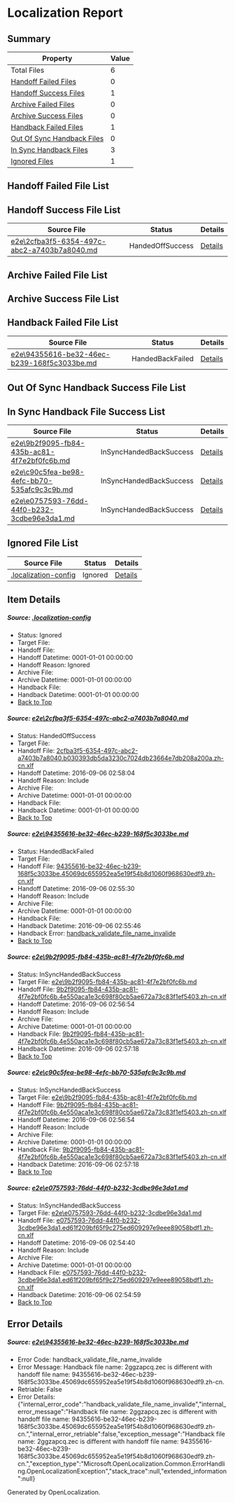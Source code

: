 # <a name='report-top'></a> Localization Report

## Summary
 Property | Value 
 -------- | ----- 
 Total Files | 6
[ Handoff Failed Files ](#handoff-failed-list)| 0
[ Handoff Success Files ](#handoff-success-list)| 1
[ Archive Failed Files ](#archive-failed-list)| 0
[ Archive Success Files ](#archive-success-list)| 0
[ Handback Failed Files ](#handback-failed-list)| 1
[ Out Of Sync Handback Files ](#outofsync-handback-success-list)| 0
[ In Sync Handback Files ](#insync-handback-success-list)| 3
[ Ignored Files ](#ignored-list)| 1

## <a name='handoff-failed-list'></a> Handoff Failed File List

## <a name='handoff-success-list'></a> Handoff Success File List
 Source File | Status | Details 
 ----------- | ------ | ------- 
 [e2e\2cfba3f5-6354-497c-abc2-a7403b7a8040.md](https://github.com/OpenLocalizationTestOrg/ol-test0/blob/5498ee14114a4e77fc4cb5e049ca94c5edec21f1/e2e/2cfba3f5-6354-497c-abc2-a7403b7a8040.md) | HandedOffSuccess | [Details](#2eae281e74c57a9d33a4f39dca61779379ac7c101)

## <a name='archive-failed-list'></a> Archive Failed File List

## <a name='archive-success-list'></a> Archive Success File List

## <a name='handback-failed-list'></a> Handback Failed File List
 Source File | Status | Details 
 ----------- | ------ | ------- 
 [e2e\94355616-be32-46ec-b239-168f5c3033be.md](https://github.com/OpenLocalizationTestOrg/ol-test0/blob/0384ffbc2ce306efe11274180cd83a73cb69a228/e2e/94355616-be32-46ec-b239-168f5c3033be.md) | HandedBackFailed | [Details](#a72c90bd7b3f24666e920ff34a89f32b644839e12)

## <a name='outofsync-handback-success-list'></a> Out Of Sync Handback Success File List

## <a name='insync-handback-success-list'></a> In Sync Handback File Success List
 Source File | Status | Details 
 ----------- | ------ | ------- 
 [e2e\9b2f9095-fb84-435b-ac81-4f7e2bf0fc6b.md](https://github.com/OpenLocalizationTestOrg/ol-test0/blob/c2d8dd29b2276e19d2e15132b33e8b2db7913d5d/e2e/9b2f9095-fb84-435b-ac81-4f7e2bf0fc6b.md) | InSyncHandedBackSuccess | [Details](#e6ae2347cec6460976f189f44f1be799e84fad833)
 [e2e\c90c5fea-be98-4efc-bb70-535afc9c3c9b.md](https://github.com/OpenLocalizationTestOrg/ol-test0/blob/5498ee14114a4e77fc4cb5e049ca94c5edec21f1/e2e/c90c5fea-be98-4efc-bb70-535afc9c3c9b.md) | InSyncHandedBackSuccess | [Details](#e6ae2347cec6460976f189f44f1be799e84fad834)
 [e2e\e0757593-76dd-44f0-b232-3cdbe96e3da1.md](https://github.com/OpenLocalizationTestOrg/ol-test0/blob/5bc1652deaf4d9f0542f5ae5e746ef8df337030b/e2e/e0757593-76dd-44f0-b232-3cdbe96e3da1.md) | InSyncHandedBackSuccess | [Details](#9b8a242bf38b5e2210d85c275696634b66db55645)

## <a name='ignored-list'></a> Ignored File List
 Source File | Status | Details 
 ----------- | ------ | ------- 
 [.localization-config](https://github.com/OpenLocalizationTestOrg/ol-test0/blob/5498ee14114a4e77fc4cb5e049ca94c5edec21f1/.localization-config) | Ignored | [Details](#3d4f252ac210baf56311d7e97dcc2db10974dbd20)

## Item Details
##### <a name='3d4f252ac210baf56311d7e97dcc2db10974dbd20'></a> Source: [.localization-config](https://github.com/OpenLocalizationTestOrg/ol-test0/blob/5498ee14114a4e77fc4cb5e049ca94c5edec21f1/.localization-config)
* Status: Ignored
* Target File: 
* Handoff File: 
* Handoff Datetime: 0001-01-01 00:00:00
* Handoff Reason: Ignored
* Archive File: 
* Archive Datetime: 0001-01-01 00:00:00
* Handback File: 
* Handback Datetime: 0001-01-01 00:00:00
* [Back to Top](#report-top)

##### <a name='2eae281e74c57a9d33a4f39dca61779379ac7c101'></a> Source: [e2e\2cfba3f5-6354-497c-abc2-a7403b7a8040.md](https://github.com/OpenLocalizationTestOrg/ol-test0/blob/5498ee14114a4e77fc4cb5e049ca94c5edec21f1/e2e/2cfba3f5-6354-497c-abc2-a7403b7a8040.md)
* Status: HandedOffSuccess
* Target File: 
* Handoff File: [2cfba3f5-6354-497c-abc2-a7403b7a8040.b030393db5da3230c7024db23664e7db208a200a.zh-cn.xlf](https://github.com/OpenLocalizationTestOrg/ol-test0-handoff/blob/3458b80109745b510ed09372d2b8ad5b844c6b9b/ol-handoff/OpenLocalizationTestOrg/ol-test0-zhcn/ci/ht/2cfba3f5-6354-497c-abc2-a7403b7a8040.b030393db5da3230c7024db23664e7db208a200a.zh-cn.xlf)
* Handoff Datetime: 2016-09-06 02:58:04
* Handoff Reason: Include
* Archive File: 
* Archive Datetime: 0001-01-01 00:00:00
* Handback File: 
* Handback Datetime: 0001-01-01 00:00:00
* [Back to Top](#report-top)

##### <a name='a72c90bd7b3f24666e920ff34a89f32b644839e12'></a> Source: [e2e\94355616-be32-46ec-b239-168f5c3033be.md](https://github.com/OpenLocalizationTestOrg/ol-test0/blob/0384ffbc2ce306efe11274180cd83a73cb69a228/e2e/94355616-be32-46ec-b239-168f5c3033be.md)
* Status: HandedBackFailed
* Target File: 
* Handoff File: [94355616-be32-46ec-b239-168f5c3033be.45069dc655952ea5e19f54b8d1060f968630edf9.zh-cn.xlf](https://github.com/OpenLocalizationTestOrg/ol-test0-handoff/blob/5c7dbde0a2a103fb326201849aba618dbf041752/ol-handoff/OpenLocalizationTestOrg/ol-test0-zhcn/ci/ht/94355616-be32-46ec-b239-168f5c3033be.45069dc655952ea5e19f54b8d1060f968630edf9.zh-cn.xlf)
* Handoff Datetime: 2016-09-06 02:55:30
* Handoff Reason: Include
* Archive File: 
* Archive Datetime: 0001-01-01 00:00:00
* Handback File: 
* Handback Datetime: 2016-09-06 02:55:46
* Handback Error: [handback_validate_file_name_invalide](#a72c90bd7b3f24666e920ff34a89f32b644839e12handback_validate_file_name_invalide)
* [Back to Top](#report-top)

##### <a name='e6ae2347cec6460976f189f44f1be799e84fad833'></a> Source: [e2e\9b2f9095-fb84-435b-ac81-4f7e2bf0fc6b.md](https://github.com/OpenLocalizationTestOrg/ol-test0/blob/c2d8dd29b2276e19d2e15132b33e8b2db7913d5d/e2e/9b2f9095-fb84-435b-ac81-4f7e2bf0fc6b.md)
* Status: InSyncHandedBackSuccess
* Target File: [e2e\9b2f9095-fb84-435b-ac81-4f7e2bf0fc6b.md](https://github.com/OpenLocalizationTestOrg/ol-test0-zhcn/blob/842944ccd7d56fb7362b195af43717ce1e03d422/e2e/9b2f9095-fb84-435b-ac81-4f7e2bf0fc6b.md)
* Handoff File: [9b2f9095-fb84-435b-ac81-4f7e2bf0fc6b.4e550aca1e3c698f80cb5ae672a73c83f1ef5403.zh-cn.xlf](https://github.com/OpenLocalizationTestOrg/ol-test0-handoff/blob/97ffdf398ff21f4f929d8999366696adc3695ae8/ol-handoff/OpenLocalizationTestOrg/ol-test0-zhcn/ci/ht/9b2f9095-fb84-435b-ac81-4f7e2bf0fc6b.4e550aca1e3c698f80cb5ae672a73c83f1ef5403.zh-cn.xlf)
* Handoff Datetime: 2016-09-06 02:56:54
* Handoff Reason: Include
* Archive File: 
* Archive Datetime: 0001-01-01 00:00:00
* Handback File: [9b2f9095-fb84-435b-ac81-4f7e2bf0fc6b.4e550aca1e3c698f80cb5ae672a73c83f1ef5403.zh-cn.xlf](https://github.com/OpenLocalizationTestOrg/ol-test0-handback/blob/e135dde6cb126f41a4e0d56fb887eb95a92473db/ol-handback/OpenLocalizationTestOrg/ol-test0-zhcn/ci/ht/9b2f9095-fb84-435b-ac81-4f7e2bf0fc6b.4e550aca1e3c698f80cb5ae672a73c83f1ef5403.zh-cn.xlf)
* Handback Datetime: 2016-09-06 02:57:18
* [Back to Top](#report-top)

##### <a name='e6ae2347cec6460976f189f44f1be799e84fad834'></a> Source: [e2e\c90c5fea-be98-4efc-bb70-535afc9c3c9b.md](https://github.com/OpenLocalizationTestOrg/ol-test0/blob/5498ee14114a4e77fc4cb5e049ca94c5edec21f1/e2e/c90c5fea-be98-4efc-bb70-535afc9c3c9b.md)
* Status: InSyncHandedBackSuccess
* Target File: [e2e\9b2f9095-fb84-435b-ac81-4f7e2bf0fc6b.md](https://github.com/OpenLocalizationTestOrg/ol-test0-zhcn/blob/842944ccd7d56fb7362b195af43717ce1e03d422/e2e/9b2f9095-fb84-435b-ac81-4f7e2bf0fc6b.md)
* Handoff File: [9b2f9095-fb84-435b-ac81-4f7e2bf0fc6b.4e550aca1e3c698f80cb5ae672a73c83f1ef5403.zh-cn.xlf](https://github.com/OpenLocalizationTestOrg/ol-test0-handoff/blob/97ffdf398ff21f4f929d8999366696adc3695ae8/ol-handoff/OpenLocalizationTestOrg/ol-test0-zhcn/ci/ht/9b2f9095-fb84-435b-ac81-4f7e2bf0fc6b.4e550aca1e3c698f80cb5ae672a73c83f1ef5403.zh-cn.xlf)
* Handoff Datetime: 2016-09-06 02:56:54
* Handoff Reason: Include
* Archive File: 
* Archive Datetime: 0001-01-01 00:00:00
* Handback File: [9b2f9095-fb84-435b-ac81-4f7e2bf0fc6b.4e550aca1e3c698f80cb5ae672a73c83f1ef5403.zh-cn.xlf](https://github.com/OpenLocalizationTestOrg/ol-test0-handback/blob/e135dde6cb126f41a4e0d56fb887eb95a92473db/ol-handback/OpenLocalizationTestOrg/ol-test0-zhcn/ci/ht/9b2f9095-fb84-435b-ac81-4f7e2bf0fc6b.4e550aca1e3c698f80cb5ae672a73c83f1ef5403.zh-cn.xlf)
* Handback Datetime: 2016-09-06 02:57:18
* [Back to Top](#report-top)

##### <a name='9b8a242bf38b5e2210d85c275696634b66db55645'></a> Source: [e2e\e0757593-76dd-44f0-b232-3cdbe96e3da1.md](https://github.com/OpenLocalizationTestOrg/ol-test0/blob/5bc1652deaf4d9f0542f5ae5e746ef8df337030b/e2e/e0757593-76dd-44f0-b232-3cdbe96e3da1.md)
* Status: InSyncHandedBackSuccess
* Target File: [e2e\e0757593-76dd-44f0-b232-3cdbe96e3da1.md](https://github.com/OpenLocalizationTestOrg/ol-test0-zhcn/blob/65646e5efa52ff6287aba78660d24f471d74ab55/e2e/e0757593-76dd-44f0-b232-3cdbe96e3da1.md)
* Handoff File: [e0757593-76dd-44f0-b232-3cdbe96e3da1.ed61f209bf65f9c275ed609297e9eee89058bdf1.zh-cn.xlf](https://github.com/OpenLocalizationTestOrg/ol-test0-handoff/blob/052211dca30e9824e8be2c68b97c60675a5d93d4/ol-handoff/OpenLocalizationTestOrg/ol-test0-zhcn/ci/ht/e0757593-76dd-44f0-b232-3cdbe96e3da1.ed61f209bf65f9c275ed609297e9eee89058bdf1.zh-cn.xlf)
* Handoff Datetime: 2016-09-06 02:54:40
* Handoff Reason: Include
* Archive File: 
* Archive Datetime: 0001-01-01 00:00:00
* Handback File: [e0757593-76dd-44f0-b232-3cdbe96e3da1.ed61f209bf65f9c275ed609297e9eee89058bdf1.zh-cn.xlf](https://github.com/OpenLocalizationTestOrg/ol-test0-handback/blob/2900fd69b5559f715b63b03e589dc0f4fac77146/ol-handback/OpenLocalizationTestOrg/ol-test0-zhcn/ci/ht/e0757593-76dd-44f0-b232-3cdbe96e3da1.ed61f209bf65f9c275ed609297e9eee89058bdf1.zh-cn.xlf)
* Handback Datetime: 2016-09-06 02:54:59
* [Back to Top](#report-top)


## Error Details
##### <a name='a72c90bd7b3f24666e920ff34a89f32b644839e12handback_validate_file_name_invalide'></a> Source: [e2e\94355616-be32-46ec-b239-168f5c3033be.md](#a72c90bd7b3f24666e920ff34a89f32b644839e12)
* Error Code: handback_validate_file_name_invalide
* Error Message: Handback file name: 2ggzapcq.zec is different with handoff file name: 94355616-be32-46ec-b239-168f5c3033be.45069dc655952ea5e19f54b8d1060f968630edf9.zh-cn.
* Retriable: False
* Error Details: {"internal_error_code":"handback_validate_file_name_invalide","internal_error_message":"Handback file name: 2ggzapcq.zec is different with handoff file name: 94355616-be32-46ec-b239-168f5c3033be.45069dc655952ea5e19f54b8d1060f968630edf9.zh-cn.","internal_error_retriable":false,"exception_message":"Handback file name: 2ggzapcq.zec is different with handoff file name: 94355616-be32-46ec-b239-168f5c3033be.45069dc655952ea5e19f54b8d1060f968630edf9.zh-cn.","exception_type":"Microsoft.OpenLocalization.Common.ErrorHandling.OpenLocalizationException","stack_trace":null,"extended_information":null}


Generated by OpenLocalization.
